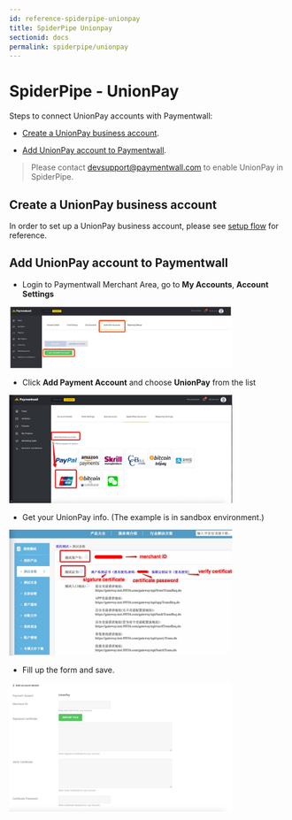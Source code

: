 ```yaml
---
id: reference-spiderpipe-unionpay
title: SpiderPipe Unionpay
sectionid: docs
permalink: spiderpipe/unionpay
---
```


# SpiderPipe - UnionPay

Steps to connect UnionPay accounts with Paymentwall:

* [Create a UnionPay business account](#create-a-union-pay-business-account).

* [Add UnionPay account to Paymentwall](#add-union-pay-account-to-paymentwall).

> Please contact [devsupport@paymentwall.com](mailto:devsupport@paymentwall.com) to enable UnionPay in SpiderPipe.

## Create a UnionPay business account

In order to set up a UnionPay business account, please see [setup flow](https://open.unionpay.com/ajweb/product) for reference.

## Add UnionPay account to Paymentwall

* Login to Paymentwall Merchant Area, go to **My Accounts**, **Account Settings**

<div class="docs-img">
	<img src="/textures/pic/reference/spiderpipe/pw-account_settings-add-spiderpipe-account.jpg" style="max-width:80%">
</div>

* Click **Add Payment Account** and choose **UnionPay** from the list

<div class="docs-img">
	<img src="/textures/pic/reference/spiderpipe/pw-account_settings-spiderpipe-select-unionpay.jpg" style="max-width:80%">
</div>

* Get your UnionPay info. (The example is in sandbox environment.)

<div class="docs-img">
	<img src="/textures/pic/reference/spiderpipe/unionpay-merchant_info-basic-info.jpg" style="max-width:80%">
</div>

* Fill up the form and save.

<div class="docs-img">
	<img src="/textures/pic/reference/spiderpipe/pw-account_settings-spiderpipe-unionpay-form.png" style="max-width:80%">
</div>
